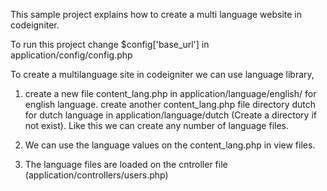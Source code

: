 This sample project explains how to create a multi language website in codeigniter.

To run this project change $config['base_url'] in application/config/config.php

To create a multilanguage site in codeigniter we can use language library,

1. create a new file content_lang.php in application/language/english/ for english language. create another content_lang.php file directory dutch for dutch language in application/language/dutch (Create a directory if not exist). Like this we can create any number of language files.

2. We can use the language values on the content_lang.php in view files.

3. The language files are loaded on the cntroller file (application/controllers/users.php)



